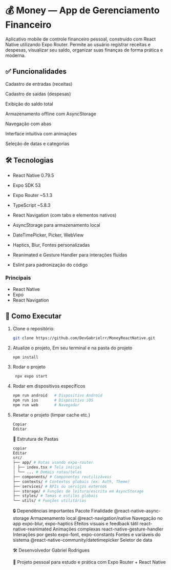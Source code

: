 # 💰 Money — App de Gerenciamento Financeiro

Aplicativo mobile de controle financeiro pessoal, construído com React Native utilizando Expo Router. Permite ao usuário registrar receitas e despesas, visualizar seu saldo, organizar suas finanças de forma prática e moderna.

## ✅ Funcionalidades

Cadastro de entradas (receitas)

Cadastro de saídas (despesas)

Exibição do saldo total

Armazenamento offline com AsyncStorage

Navegação com abas

Interface intuitiva com animações

Seleção de datas e categorias

## 🛠 Tecnologias

- React Native 0.79.5

- Expo SDK 53

- Expo Router ~5.1.3

- TypeScript ~5.8.3

- React Navigation (com tabs e elementos nativos)

- AsyncStorage para armazenamento local

- DateTimePicker, Picker, WebView

- Haptics, Blur, Fontes personalizadas

- Reanimated e Gesture Handler para interações fluídas

- Eslint para padronização do código

### Principais

- React Native
- Expo
- React Navigation

## 🚀 Como Executar

1. Clone o repositório:

   ```bash
   git clone https://github.com/DevGabrielrr/MoneyReactNative.git
   ```

2. Atualize o projeto, Em seu terminal e na pasta do projeto

   ```bash
   npm install
   ```

3. Rodar o projeto

   ```bash
    npx expo start
   ```

4. Rodar em dispositivos específicos

   ```bash
   npm run android   # Dispositivo Android
   npm run ios       # Dispositivo iOS
   npm run web       # Navegador
   ```

5. Resetar o projeto (limpar cache etc.)

   ```bash
   Copiar
   Editar
   ```

   🧩 Estrutura de Pastas

   ```bash
   copiar
   Editar
   src/
   ├── app/ # Rotas usando expo-router
   │ ├── index.tsx # Tela inicial
   │ └── ... # Demais rotas/telas
   ├── components/ # Componentes reutilizáveis
   ├── contexts/ # Contextos globais (ex: Auth, Theme)
   ├── services/ # APIs ou serviços externos
   ├── storage/ # Funções de leitura/escrita em AsyncStorage
   ├── styles/ # Temas e estilos globais
   └── utils/ # Funções utilitárias
   ```

   🔒 Dependências importantes
Pacote Finalidade
@react-native-async-storage Armazenamento local
@react-navigation/native Navegação no app
expo-blur, expo-haptics Efeitos visuais e feedback tátil
react-native-reanimated Animações complexas
react-native-gesture-handler Interações por gesto
expo-font, expo-constants Fontes e variáveis do sistema
@react-native-community/datetimepicker Seletor de data

   🛠️ Desenvolvedor
Gabriel Rodrigues

   💼 Projeto pessoal para estudo e prática com Expo Router + React Native
